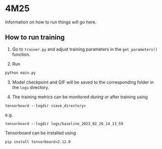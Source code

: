 # 4M25

Information on how to run things will go here.

## How to run training

1) Go to `trainer.py` and adjust training parameters in the `get_parameters()` function.

2) Run
```python
python main.py
```

3) Model checkpoint and GIF will be saved to the corresponding folder in the `logs` directory.

4) The training metrics can be monitored _during_ or after training using
```
tensorboard --logdir <save_directory>
```
e.g.
```
tensorboard --logdir logs/baseline_2023_02_26_14_13_59
```

Tensorboard can be installed using
```
pip install tensorboard=2.12.0
```
